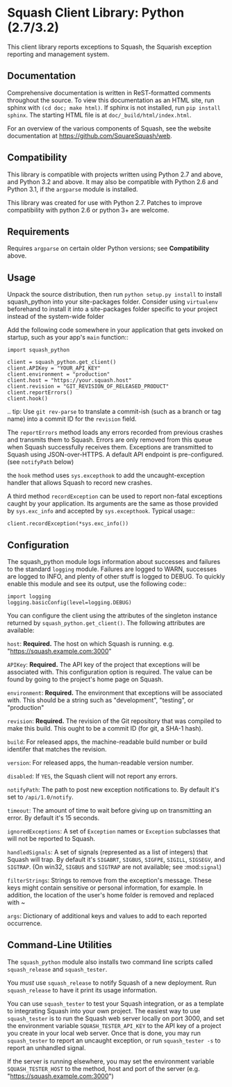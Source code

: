 
Squash Client Library: Python (2.7/3.2)
=========================================================

This client library reports exceptions to Squash, the Squarish exception
reporting and management system.

Documentation
-------------

Comprehensive documentation is written in ReST-formatted comments
throughout the source. To view this documentation as an HTML site, run sphinx
with ``(cd doc; make html)``. If sphinx is not installed, run ``pip install sphinx``.
The starting HTML file is at ``doc/_build/html/index.html``.

For an overview of the various components of Squash, see the website
documentation at https://github.com/SquareSquash/web.

Compatibility
-------------

This library is compatible with projects written using Python 2.7 and above,
and Python 3.2 and above. It may also be compatible with Python 2.6 and Python 3.1, if
the `argparse` module is installed.

This library was created for use with Python 2.7. Patches to improve compatibility
with python 2.6 or python 3+ are welcome.

Requirements
------------

Requires `argparse` on certain older Python versions; see **Compatibility** above.

Usage
-----

Unpack the source distribution, then run ``python setup.py install`` to
install squash_python into your site-packages folder. Consider using
`virtualenv` beforehand to install it into a site-packages folder
specific to your project instead of the system-wide folder

Add the following code somewhere in your application that gets invoked on
startup, such as your app's `main` function::

    import squash_python

    client = squash_python.get_client()
    client.APIKey = "YOUR_API_KEY"
    client.environment = "production"
    client.host = "https://your.squash.host"
    client.revision = "GIT_REVISION_OF_RELEASED_PRODUCT"
    client.reportErrors()
    client.hook()

.. tip: Use ``git rev-parse`` to translate a commit-ish (such as a branch or tag name)
        into a commit ID for the `revision` field.

The `reportErrors` method loads any errors recorded from previous crashes and
transmits them to Squash. Errors are only removed from this queue when Squash
successfully receives them. Exceptions are transmitted to Squash using
JSON-over-HTTPS. A default API endpoint is pre-configured. (see `notifyPath`
below)

the `hook` method uses `sys.excepthook` to add the uncaught-exception handler
that allows Squash to record new crashes.

A third method `recordException` can be used to report non-fatal exceptions
caught by your application. Its arguments are the same as those provided by `sys.exc_info`
and accepted by `sys.excepthook`. Typical usage::

    client.recordException(*sys.exc_info())

Configuration
-------------

The squash_python module logs information about successes and failures
to the standard `logging` module. Failures are logged to WARN, successes
are logged to INFO, and plenty of other stuff is logged to DEBUG.
To quickly enable this module and see its output, use the following code::

    import logging
    logging.basicConfig(level=logging.DEBUG)

You can configure the client using the attributes of the
singleton instance returned by `squash_python.get_client()`.
The following attributes are available:

`host`:
  **Required.** The host on which Squash is running. e.g. "https://squash.example.com:3000"

`APIKey`:
  **Required.** The API key of the project that exceptions will be associated with.
  This configuration option is required. The value can be found by going to the
  project's home page on Squash.

`environment`:
  **Required.** The environment that exceptions will be associated with.
  This should be a string such as "development", "testing", or "production"

`revision`:
  **Required.** The revision of the Git repository that was compiled to make this
  build. This ought to be a commit ID (for git, a SHA-1 hash).

`build`:
  For released apps, the machine-readable build number or build identifer that matches the revision.

`version`:
  For released apps, the human-readable version number.

`disabled`:
  If `YES`, the Squash client will not report any errors.

`notifyPath`:
  The path to post new exception notifications to. By default it's
  set to `/api/1.0/notify`.

`timeout`:
  The amount of time to wait before giving up on transmitting an
  error. By default it's 15 seconds.

`ignoredExceptions`:
  A set of `Exception` names or `Exception` subclasses that
  will not be reported to Squash.

`handledSignals`:
  A set of signals (represented as a list of integers) that Squash
  will trap. By default it's `SIGABRT`, `SIGBUS`, `SIGFPE`, `SIGILL`, `SIGSEGV`,
  and `SIGTRAP`. (On win32, `SIGBUS` and `SIGTRAP` are not available; see :mod:`signal`)

`filterStrings`:
  Strings to remove from the exception's message.
  These keys might contain sensitive or personal information, for
  example. In addition, the location of the user's home folder is
  removed and replaced with ~

`args`:
  Dictionary of additional keys and values to add to each reported occurrence.

Command-Line Utilities
----------------------

The ``squash_python`` module also installs two command line scripts called ``squash_release``
and ``squash_tester``.

You *must* use ``squash_release`` to notify Squash of a new deployment. Run ``squash_release`` to
have it print its usage information.

You can use ``squash_tester`` to test your Squash integration, or as a template to integrating
Squash into your own project. The easiest way to use ``squash_tester`` is to
run the Squash web server locally on port 3000, and set the environment variable
``SQUASH_TESTER_API_KEY`` to the API key of a project you create in your local web
server. Once that is done, you may run ``squash_tester`` to report an uncaught exception, or
run `squash_tester -s` to report an unhandled signal.

If the server is running elsewhere, you may set the environment variable ``SQUASH_TESTER_HOST``
 to the method, host and port of the server (e.g. "https://squash.example.com:3000")


